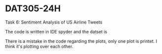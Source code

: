 # DAT305-24H

Task 6: Sentiment Analysis of US Airline Tweets

The code is written in IDE spyder and the datset is 

There is a mistake in the code regarding the plots, only one plot is printet. I think it's plotting over each other. 
